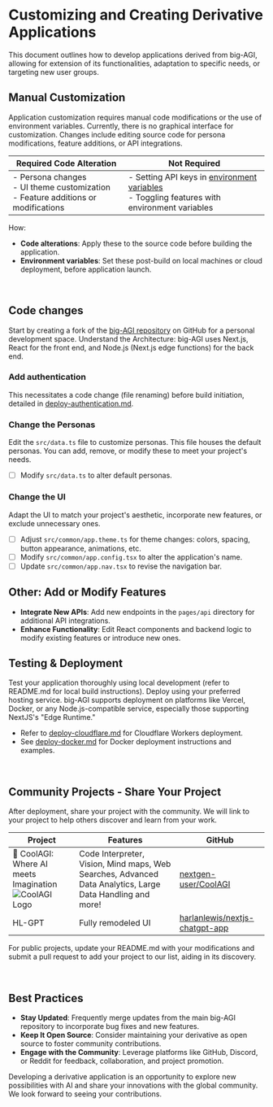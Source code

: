 # Customizing and Creating Derivative Applications

This document outlines how to develop applications derived from big-AGI, allowing for extension of its functionalities, adaptation to specific needs, or targeting new user groups.

## Manual Customization

Application customization requires manual code modifications or the use of environment variables. Currently, there is no graphical interface for customization. Changes include editing source code for persona modifications, feature additions, or API integrations.

| Required Code Alteration                                                              | Not Required                                                                                                              |
|---------------------------------------------------------------------------------------|---------------------------------------------------------------------------------------------------------------------------|
| - Persona changes<br>- UI theme customization<br>- Feature additions or modifications | - Setting API keys in [environment variables](environment-variables.md)<br>- Toggling features with environment variables |

How:

- **Code alterations**: Apply these to the source code before building the application.
- **Environment variables**: Set these post-build on local machines or cloud deployment, before application launch.

<br/>

## Code changes

Start by creating a fork of the [big-AGI repository](https://github.com/enricoros/big-AGI) on GitHub for a personal development space.
Understand the Architecture: big-AGI uses Next.js, React for the front end, and Node.js (Next.js edge functions) for the back end.

### Add authentication

This necessitates a code change (file renaming) before build initiation, detailed in [deploy-authentication.md](deploy-authentication.md).

### Change the Personas

Edit the `src/data.ts` file to customize personas. This file houses the default personas. You can add, remove, or modify these to meet your project's needs.

- [ ] Modify `src/data.ts` to alter default personas.

### Change the UI

Adapt the UI to match your project's aesthetic, incorporate new features, or exclude unnecessary ones.

- [ ] Adjust `src/common/app.theme.ts` for theme changes: colors, spacing, button appearance, animations, etc.
- [ ] Modify `src/common/app.config.tsx` to alter the application's name.
- [ ] Update `src/common/app.nav.tsx` to revise the navigation bar.

## Other: Add or Modify Features

- **Integrate New APIs**: Add new endpoints in the `pages/api` directory for additional API integrations.
- **Enhance Functionality**: Edit React components and backend logic to modify existing features or introduce new ones.

## Testing & Deployment

Test your application thoroughly using local development (refer to README.md for local build instructions). Deploy using your preferred hosting service. big-AGI supports deployment on platforms like Vercel, Docker, or any Node.js-compatible service, especially those supporting NextJS's "Edge Runtime."

- Refer to [deploy-cloudflare.md](deploy-cloudflare.md) for Cloudflare Workers deployment.
- See [deploy-docker.md](deploy-docker.md) for Docker deployment instructions and examples.

<br/> 

## Community Projects - Share Your Project

After deployment, share your project with the community. We will link to your project to help others discover and learn from your work.

| Project                                                                                                                                                                                                                                                                                                                                                                                                                                                                                                                                                                                                                                                                                                                                                                                                                                                                                                          | Features                                                                                                  | GitHub                                                                              |
|------------------------------------------------------------------------------------------------------------------------------------------------------------------------------------------------------------------------------------------------------------------------------------------------------------------------------------------------------------------------------------------------------------------------------------------------------------------------------------------------------------------------------------------------------------------------------------------------------------------------------------------------------------------------------------------------------------------------------------------------------------------------------------------------------------------------------------------------------------------------------------------------------------------|-----------------------------------------------------------------------------------------------------------|-------------------------------------------------------------------------------------|
| 🚀 CoolAGI: Where AI meets Imagination<br/>![CoolAGI Logo](https://private-user-images.githubusercontent.com/150797204/286567670-9b0e1232-4791-4d61-b949-16f9eb284c22.png?jwt=eyJhbGciOiJIUzI1NiIsInR5cCI6IkpXVCJ9.eyJpc3MiOiJnaXRodWIuY29tIiwiYXVkIjoicmF3LmdpdGh1YnVzZXJjb250ZW50LmNvbSIsImtleSI6ImtleTUiLCJleHAiOjE3MDc5MTU3ODAsIm5iZiI6MTcwNzkxNTQ4MCwicGF0aCI6Ii8xNTA3OTcyMDQvMjg2NTY3NjcwLTliMGUxMjMyLTQ3OTEtNGQ2MS1iOTQ5LTE2ZjllYjI4NGMyMi5wbmc_WC1BbXotQWxnb3JpdGhtPUFXUzQtSE1BQy1TSEEyNTYmWC1BbXotQ3JlZGVudGlhbD1BS0lBVkNPRFlMU0E1M1BRSzRaQSUyRjIwMjQwMjE0JTJGdXMtZWFzdC0xJTJGczMlMkZhd3M0X3JlcXVlc3QmWC1BbXotRGF0ZT0yMDI0MDIxNFQxMjU4MDBaJlgtQW16LUV4cGlyZXM9MzAwJlgtQW16LVNpZ25hdHVyZT1jYWU0ODM5Y2EzMjA5ZjMyODg0NGEwZTNiOGM2ODAwMjAwZTk5ODkzZDY3NDBjYTBiZmRmMDdhNjE5MGZiZmEzJlgtQW16LVNpZ25lZEhlYWRlcnM9aG9zdCZhY3Rvcl9pZD0wJmtleV9pZD0wJnJlcG9faWQ9MCJ9.t5F2OL3dQBV1LphRWVqiYCiSdN6j5wKhBy2JGLjh9E8) | Code Interpreter, Vision, Mind maps, Web Searches, Advanced Data Analytics, Large Data Handling and more! | [nextgen-user/CoolAGI](https://github.com/nextgen-user/CoolAGI)                     | 
| HL-GPT                                                                                                                                                                                                                                                                                                                                                                                                                                                                                                                                                                                                                                                                                                                                                                                                                                                                                                           | Fully remodeled UI                                                                                        | [harlanlewis/nextjs-chatgpt-app](https://github.com/harlanlewis/nextjs-chatgpt-app) |  

For public projects, update your README.md with your modifications and submit a pull request to add your project to our list, aiding in its discovery.

<br/> 

## Best Practices

- **Stay Updated**: Frequently merge updates from the main big-AGI repository to incorporate bug fixes and new features.
- **Keep It Open Source**: Consider maintaining your derivative as open source to foster community contributions.
- **Engage with the Community**: Leverage platforms like GitHub, Discord, or Reddit for feedback, collaboration, and project promotion.

Developing a derivative application is an opportunity to explore new possibilities with AI and share your innovations with the global community. We look forward to seeing your contributions.